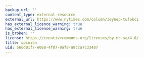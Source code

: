 ```yaml
---
backup_url: ''
content_type: external-resource
external_url: https://www.nytimes.com/column/zeynep-tufekci
has_external_licence_warning: true
has_external_license_warning: true
is_broken: ''
license: https://creativecommons.org/licenses/by-nc-sa/4.0/
title: opinion
uid: 560d01f7-e068-4f07-9af8-a9cca7c33487
---
```

